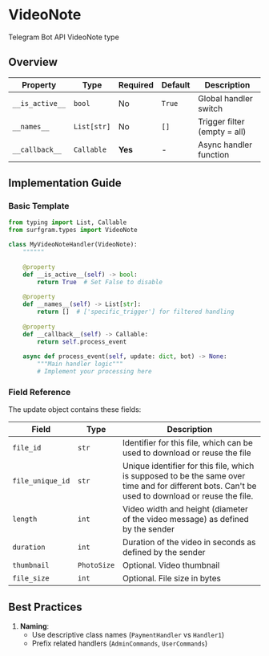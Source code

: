 # VideoNote

Telegram Bot API VideoNote type

## Overview

| Property        | Type               | Required | Default | Description                              |
|-----------------|--------------------|----------|---------|------------------------------------------|
| `__is_active__` | `bool`             | No       | `True`  | Global handler switch                   |
| `__names__`     | `List[str]`        | No       | `[]`    | Trigger filter (empty = all)            |
| `__callback__`  | `Callable`         | **Yes**  | -       | Async handler function                  |

## Implementation Guide

### Basic Template

```python
from typing import List, Callable
from surfgram.types import VideoNote

class MyVideoNoteHandler(VideoNote):
    """"""
    
    @property
    def __is_active__(self) -> bool:
        return True  # Set False to disable
        
    @property
    def __names__(self) -> List[str]:
        return []  # ['specific_trigger'] for filtered handling
        
    @property
    def __callback__(self) -> Callable:
        return self.process_event
        
    async def process_event(self, update: dict, bot) -> None:
        """Main handler logic"""
        # Implement your processing here
```

### Field Reference

The update object contains these fields:

| Field          | Type              | Description                     |
|----------------|-------------------|---------------------------------|
| `file_id` | `str` | Identifier for this file, which can be used to download or reuse the file |
| `file_unique_id` | `str` | Unique identifier for this file, which is supposed to be the same over time and for different bots. Can't be used to download or reuse the file. |
| `length` | `int` | Video width and height (diameter of the video message) as defined by the sender |
| `duration` | `int` | Duration of the video in seconds as defined by the sender |
| `thumbnail` | `PhotoSize` | Optional. Video thumbnail |
| `file_size` | `int` | Optional. File size in bytes |

## Best Practices

1. **Naming**: 
   - Use descriptive class names (`PaymentHandler` vs `Handler1`)
   - Prefix related handlers (`AdminCommands`, `UserCommands`)
